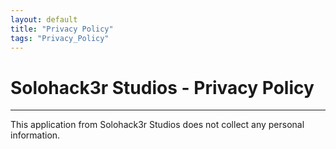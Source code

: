 ```yaml
---
layout: default
title: "Privacy Policy"
tags: "Privacy_Policy"
---
```


# <a name="top"></a>Solohack3r Studios - Privacy Policy


***

This application from Solohack3r Studios does not collect any personal information.


